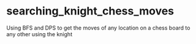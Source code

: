 # searching_knight_chess_moves
Using BFS and DPS to get the moves of any location on a chess board to any other using the knight
